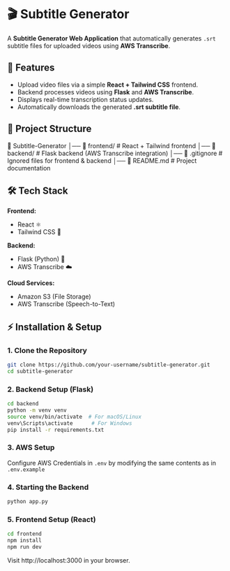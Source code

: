 # 🎬 Subtitle Generator

A **Subtitle Generator Web Application** that automatically generates `.srt` subtitle files for uploaded videos using **AWS Transcribe**.

## 🚀 Features
- Upload video files via a simple **React + Tailwind CSS** frontend.
- Backend processes videos using **Flask** and **AWS Transcribe**.
- Displays real-time transcription status updates.
- Automatically downloads the generated **.srt subtitle file**.

## 📁 Project Structure
📂 Subtitle-Generator 
│── 📂 frontend/ # React + Tailwind frontend 
│── 📂 backend/ # Flask backend (AWS Transcribe integration) 
│── 📄 .gitignore # Ignored files for frontend & backend 
│── 📄 README.md # Project documentation


## 🛠️ Tech Stack
**Frontend:**  
- React ⚛️  
- Tailwind CSS 🎨  

**Backend:**  
- Flask (Python) 🐍  
- AWS Transcribe ☁️  

**Cloud Services:**  
- Amazon S3 (File Storage)  
- AWS Transcribe (Speech-to-Text)  

## ⚡ Installation & Setup

### **1. Clone the Repository**
```bash
git clone https://github.com/your-username/subtitle-generator.git
cd subtitle-generator
```

### **2. Backend Setup (Flask)**
```bash
cd backend
python -m venv venv
source venv/bin/activate  # For macOS/Linux
venv\Scripts\activate      # For Windows
pip install -r requirements.txt
```

### **3. AWS Setup**
Configure AWS Credentials in `.env` by modifying the same contents as in `.env.example`

### **4. Starting the Backend**
```bash
python app.py
```

### **5. Frontend Setup (React)**
```bash
cd frontend
npm install
npm run dev
```

Visit http://localhost:3000 in your browser.